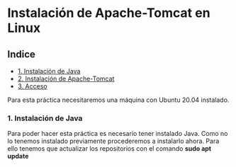 # Instalación de Apache-Tomcat en Linux

## Indice

- <a href="#1">1. Instalación de Java</a>
- <a href="#2">2. Instalación de Apache-Tomcat</a>
- <a href="#3">3. Acceso</a>

Para esta práctica necesitaremos una máquina con Ubuntu 20.04 instalado.

<a name="1"></a>

### 1. Instalación de Java
Para poder hacer esta práctica es necesario tener instalado Java. Como no lo tenemos instalado previamente procederemos a instalarlo ahora. Para ello tenemos que actualizar los repositorios con el comando <b>sudo apt update</b>



